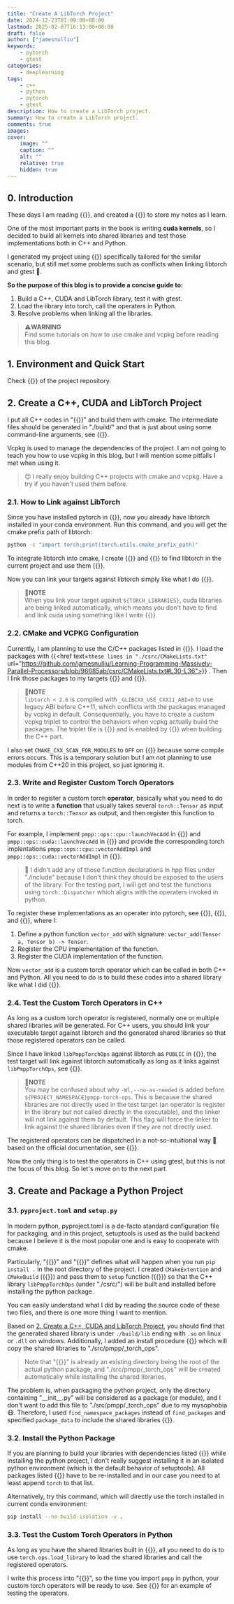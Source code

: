 ```yaml
---
title: "Create A LibTorch Project"
date: 2024-12-23T01:00:00+08:00
lastmod: 2025-02-07T16:13:00+08:00
draft: false
author: ["jamesnulliu"]
keywords: 
    - pytorch
    - gtest
categories:
    - deeplearning
tags:
    - c++
    - python
    - pytorch
    - gtest
description: How to create a LibTorch project.
summary: How to create a LibTorch project.
comments: true
images:
cover:
    image: ""
    caption: ""
    alt: ""
    relative: true
    hidden: true
---
```


## 0. Introduction

These days I am reading {{<href text="Programming Massively Parallel Processors: A Hands-on Approach, 4th Edition" url="https://www.elsevier.com/books/programming-massively-parallel-processors/kirk/978-0-12-811986-0">}}, and created a {{<href text="project" url="https://github.com/jamesnulliu/Learning-Programming-Massively-Parallel-Processors">}} to store my notes as I learn. 

One of the most important parts in the book is writing **cuda kernels**, so I decided to build all kernels into shared libraries and test those implementations both in C++ and Python. 

I generated my project using {{<href text="this template" url="https://github.com/jamesnulliu/VSC-Python-Project-Template">}} specifically tailored for the similar scenario, but still met some problems such as conflicts when linking libtorch and gtest 🤯.

**So the purpose of this blog is to provide a concise guide to:** 

1. Build a C++, CUDA and LibTorch library, test it with gtest.
2. Load the library into torch, call the operaters in Python.
3. Resolve problems when linking all the libraries.

> ⚠️**WARNING**  
> Find some tutorials on how to use cmake and vcpkg before reading this blog.

## 1. Environment and Quick Start

Check {{<href text="README.md" url="https://github.com/jamesnulliu/Learning-Programming-Massively-Parallel-Processors/tree/c648649/README.md">}} of the project repository.

## 2. Create a C++, CUDA and LibTorch Project

I put all C++ codes in "{{<href text="./csrc/" url="https://github.com/jamesnulliu/Learning-Programming-Massively-Parallel-Processors/tree/96685ab/csrc">}}" and build them with cmake. The intermediate files should be generated in "./build/" and that is just about using some command-line arguments, see {{<href text="this line" url="https://github.com/jamesnulliu/Learning-Programming-Massively-Parallel-Processors/blob/96685ab/scripts/build.sh#L42">}}. 

Vcpkg is used to manage the dependencies of the project. I am not going to teach you how to use vcpkg in this blog, but I will mention some pitfalls I met when using it.

> 😍️ I really enjoy building C++ projects with cmake and vcpkg. Have a try if you haven't used them before.

### 2.1. How to Link against LibTorch

Since you have installed pytorch in {{<href text="1. Environment" url="#1-environment" blank="false">}}, now you already have libtorch installed in your conda environment. Run this command, and you will get the cmake prefix path of libtorch:

```bash {linenos=true}
python -c "import torch;print(torch.utils.cmake_prefix_path)"
```

To integrate libtorch into cmake, I create {{<href text="this file" url="https://github.com/jamesnulliu/Learning-Programming-Massively-Parallel-Processors/blob/96685ab/csrc/cmake/utils/run-python.cmake">}} and {{<href text="this file" url="https://github.com/jamesnulliu/Learning-Programming-Massively-Parallel-Processors/blob/96685ab/csrc/cmake/libraries/libtorch.cmake">}} to find libtorch in the current project and use them {{<href text="here" url="https://github.com/jamesnulliu/Learning-Programming-Massively-Parallel-Processors/blob/96685ab/csrc/CMakeLists.txt#L27">}}.

Now you can link your targets against libtorch simply like what I do {{<href text="here" url="https://github.com/jamesnulliu/Learning-Programming-Massively-Parallel-Processors/blob/96685ab/csrc/lib/CMakeLists.txt#L19">}}.

> 📝**NOTE**  
> When you link your target against `${TORCH_LIBRARIES}`, cuda libraries are being linked automatically, which means you don't have to find and link cuda using something like I write {{<href text="here" url="https://github.com/jamesnulliu/Learning-Programming-Massively-Parallel-Processors/blob/96685ab6/csrc/cmake/libraries/libcuda.cmake">}}

### 2.2. CMake and VCPKG Configuration

Currently, I am planning to use the C/C++ packages listed in {{<href text="this file" url="https://github.com/jamesnulliu/Learning-Programming-Massively-Parallel-Processors/blob/96685ab/csrc/vcpkg.json">}}. I load the packages with {{<href text=`these lines in "./csrc/CMakeLists.txt"` url="https://github.com/jamesnulliu/Learning-Programming-Massively-Parallel-Processors/blob/96685ab/csrc/CMakeLists.txt#L30-L36">}} . Then I link those packages to my targets {{<href text="here" url="https://github.com/jamesnulliu/Learning-Programming-Massively-Parallel-Processors/blob/96685ab/csrc/lib/CMakeLists.txt#L20-L21">}} and {{<href text="here" url="https://github.com/jamesnulliu/Learning-Programming-Massively-Parallel-Processors/blob/96685ab/csrc/test/CMakeLists.txt#L11-L13">}}.

> 📝**NOTE**  
> `libtorch < 2.6` is compiled with `_GLIBCXX_USE_CXX11_ABI=0` to use legacy ABI before C++11, which conflicts with the packages managed by vcpkg in default. Consequentially, you have to create a custom vcpkg triplet to control the behaviors when vcpkg actually build the packages. The triplet file is {{<href text="here" url="https://github.com/jamesnulliu/Learning-Programming-Massively-Parallel-Processors/blob/96685ab/csrc/cmake/vcpkg-triplets/x64-linux.cmake">}} and is enabled by {{<href text="these lines" url="https://github.com/jamesnulliu/Learning-Programming-Massively-Parallel-Processors/blob/96685ab/scripts/build.sh#L47-L48">}} when building the C++ part.

I also set `CMAKE_CXX_SCAN_FOR_MODULES` to `OFF` on {{<href text="this line" url="https://github.com/jamesnulliu/Learning-Programming-Massively-Parallel-Processors/blob/96685ab/csrc/cmake/compilers/cxx-compiler-configs.cmake#L15">}} because some compile errors occurs. This is a temporary solution but I am not planning to use modules from C++20 in this project, so just ignoring it.

### 2.3. Write and Register Custom Torch Operators

In order to register a custom torch **operator**, basically what you need to do next is to write a **function** that usually takes several `torch::Tensor` as input and returns a `torch::Tensor` as output, and then register this function to torch.

For example, I implement `pmpp::ops::cpu::launchVecAdd` in {{<href text="this cpp file" url="https://github.com/jamesnulliu/Learning-Programming-Massively-Parallel-Processors/blob/96685ab/csrc/lib/ops/vecAdd/op.cpp">}} and `pmpp::ops::cuda::launchVecAdd` in {{<href text="this cu file" url="https://github.com/jamesnulliu/Learning-Programming-Massively-Parallel-Processors/blob/96685ab/csrc/lib/ops/vecAdd/op.cu">}} and provide the corresponding torch implentations `pmpp::ops::cpu::vectorAddImpl` and `pmpp::ops::cuda::vectorAddImpl` in {{<href text="this file" url="https://github.com/jamesnulliu/Learning-Programming-Massively-Parallel-Processors/blob/96685ab/csrc/lib/ops/vecAdd/torch_impl.cpp">}}. 

> 🤔 I didn't add any of those function declarations in hpp files under "./include" because I don't think they should be exposed to the users of the library. For the testing part, I will get and test the functions using `torch::Dispatcher` which aligns with the operaters invoked in python.

To register these implementations as an operater into pytorch, see {{<href text="this line" url="https://github.com/jamesnulliu/Learning-Programming-Massively-Parallel-Processors/blob/96685ab/csrc/lib/ops/torch_bind.cpp#L10">}}, {{<href text="this line" url="https://github.com/jamesnulliu/Learning-Programming-Massively-Parallel-Processors/blob/96685ab/csrc/lib/ops/torch_bind.cpp#L22">}}, and {{<href text="this line" url="https://github.com/jamesnulliu/Learning-Programming-Massively-Parallel-Processors/blob/96685ab/csrc/lib/ops/torch_bind.cpp#L32">}}, where I:

1. Define a python function `vector_add` with signature: `vector_add(Tensor a, Tensor b) -> Tensor`.
2. Register the CPU implementation of the function.
3. Register the CUDA implementation of the function.

Now `vector_add` is a custom torch operator which can be called in both C++ and Python. All you need to do is to build these codes into a shared library like what I did {{<href text="here in cmake" url="https://github.com/jamesnulliu/Learning-Programming-Massively-Parallel-Processors/blob/96685ab/csrc/lib/CMakeLists.txt#L7">}}.

### 2.4. Test the Custom Torch Operators in C++

As long as a custom torch operator is registered, normally one or multiple shared libraries will be generated. For C++ users, you should link your executable target against libtorch and the generated shared libraries so that those registered operators can be called. 

Since I have linked `libPmppTorchOps` against libtorch as `PUBLIC` in {{<href text="this line" url="https://github.com/jamesnulliu/Learning-Programming-Massively-Parallel-Processors/blob/96685ab/csrc/lib/CMakeLists.txt#L18">}}, the test target will link against libtorch automatically as long as it links against `libPmppTorchOps`, see {{<href text="this line" url="https://github.com/jamesnulliu/Learning-Programming-Massively-Parallel-Processors/blob/96685ab/csrc/test/CMakeLists.txt#L10">}}.

> 📝**NOTE**  
> You may be confused about why `-Wl,--no-as-needed` is added before `${PROJECT_NAMESPACE}pmpp-torch-ops`. This is because the shared libraries are not directly used in the test target (an operator is register in the library but not called directly in the executable), and the linker will not link against them by default. This flag will force the linker to link against the shared libraries even if they are not directly used.

The registered operators can be dispatched in a not-so-intuitional way 🤣 based on the official documentation, see {{<href text="here" url="https://github.com/jamesnulliu/Learning-Programming-Massively-Parallel-Processors/blob/96685ab/csrc/test/OpTest/vecAdd.cpp#L14-L17">}}.

Now the only thing is to test the operators in C++ using gtest, but this is not the focus of this blog. So let's move on to the next part.


## 3. Create and Package a Python Project

### 3.1. `pyproject.toml` and `setup.py`

In modern python, pyproject.toml is a de-facto standard configuration file for packaging, and in this project, setuptools is used as the build backend because I believe it is the most popular one and is easy to cooperate with cmake. 

Particularly, "{{<href text=./pyproject.toml url="https://github.com/jamesnulliu/Learning-Programming-Massively-Parallel-Processors/blob/96685ab/pyproject.toml">}}" and "{{<href text=./setup.py url="https://github.com/jamesnulliu/Learning-Programming-Massively-Parallel-Processors/blob/96685ab/setup.py">}}" defines what will happen when you run `pip install .` in the root directory of the project. I created `CMakeExtention` and `CMakeBuild` ({{<href text="here" url="https://github.com/jamesnulliu/Learning-Programming-Massively-Parallel-Processors/blob/96685ab/setup.py#L23-L68">}}) and pass them to `setup` function ({{<href text="here" url="https://github.com/jamesnulliu/Learning-Programming-Massively-Parallel-Processors/blob/96685ab/setup.py#L92-L105">}}) so that the C++ library `libPmppTorchOps` (under "./csrc/") will be built and installed before installing the python package.

You can easily understand what I did by reading the source code of these two files, and there is one more thing I want to mention.

Based on [2. Create a C++, CUDA and LibTorch Project](#2-create-a-c-cuda-and-libtorch-project), you should find that the generated shared library is under `./build/lib` ending with `.so` on linux or `.dll` on windows. Additionally, I added an install procedure {{<href text="here" url="https://github.com/jamesnulliu/Learning-Programming-Massively-Parallel-Processors/blob/96685ab/setup.py#L62-L68">}} which will copy the shared libraries to "./src/pmpp/_torch_ops". 

> Note that "{{<href text="./src/pmpp" url="https://github.com/jamesnulliu/Learning-Programming-Massively-Parallel-Processors/tree/96685ab/src/pmpp">}}" is already an existing directory being the root of the actual python package, and "./src/pmpp/_torch_ops" will be created automatically while installing the shared libraries.

The problem is, when packaging the python project, only the directory containing "\_\_init\_\_.py" will be considered as a package (or module), and I don't want to add this file to "./src/pmpp/_torch_ops" due to my mysophobia 😷. Therefore, I used `find_namespace_packages` instead of `find_packages` and specified `package_data` to include the shared libraries {{<href text="here" url="https://github.com/jamesnulliu/Learning-Programming-Massively-Parallel-Processors/blob/96685ab/setup.py#L106-L108">}}.

### 3.2. Install the Python Package

If you are planning to build your libraries with dependencies listed {{<href text="here" url="https://github.com/jamesnulliu/Learning-Programming-Massively-Parallel-Processors/blob/96685ab/pyproject.toml#L26-L31">}} while installing the python project, I don't really suggest installing it in an isolated python environment (which is the default behavior of setuptools). All packages listed {{<href text="here" url="https://github.com/jamesnulliu/Learning-Programming-Massively-Parallel-Processors/blob/96685ab/pyproject.toml#L2">}} have to be re-installed and in our case you need to at least append `torch` to that list. 

Alternatively, try this command, which will directly use the torch installed in current conda environment:

```bash
pip install --no-build-isolation -v .
```

### 3.3. Test the Custom Torch Operators in Python

As long as you have the shared libraries built in {{<href text="2. Create a C++, CUDA and LibTorch Project" url="#2-create-a-c-cuda-and-libtorch-project" blank="false">}}, all you need to do is to use `torch.ops.load_library` to load the shared libraries and call the registered operators.

I write this process into "{{<href text="src/pmpp/__init__.py" url="https://github.com/jamesnulliu/Learning-Programming-Massively-Parallel-Processors/blob/96685ab/src/pmpp/__init__.py">}}", so the time you import `pmpp` in python, your custom torch operators will be ready to use. See {{<href text="this file" url="https://github.com/jamesnulliu/Learning-Programming-Massively-Parallel-Processors/blob/96685ab/test/test.py">}} for an example of testing the operators.
